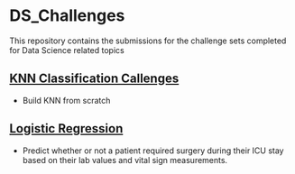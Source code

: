 # DS_Challenges
This repository contains the submissions for the challenge sets completed for Data Science related topics


## [KNN Classification Callenges](BuildKNN_Challenge.ipynb)
- Build KNN from scratch 

## [Logistic Regression](logistic_pair.ipynb)
- Predict whether or not a patient required surgery during their ICU stay based on their lab values and vital sign measurements.


